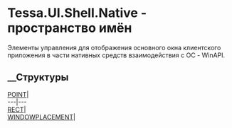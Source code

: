 # Tessa.UI.Shell.Native - пространство имён
Элементы управления для отображения основного окна клиентского приложения в
части нативных средств взаимодействия с ОС - WinAPI.
##  __Структуры
[POINT](T_Tessa_UI_Shell_Native_POINT.htm)|  
---|---  
[RECT](T_Tessa_UI_Shell_Native_RECT.htm)|  
[WINDOWPLACEMENT](T_Tessa_UI_Shell_Native_WINDOWPLACEMENT.htm)|
